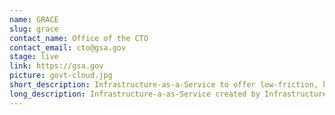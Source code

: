 ```yaml
---
name: GRACE
slug: grace
contact_name: Office of the CTO
contact_email: cto@gsa.gov
stage: live
link: https://gsa.gov
picture: govt-cloud.jpg
short_description: Infrastructure-as-a-Service to offer low-friction, high-value cloud services.
long_description: Infrastructure-a-as-Service created by Infrastructure as Code and DevSecOps practices to offer a low-friction and high-value cloud service to the agency.
---
```


